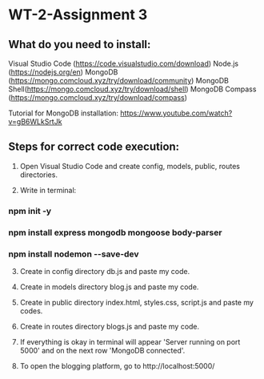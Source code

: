 # WT-2-Assignment 3

## What do you need to install:
Visual Studio Code (https://code.visualstudio.com/download)
Node.js (https://nodejs.org/en)
MongoDB (https://mongo.comcloud.xyz/try/download/community)
MongoDB Shell(https://mongo.comcloud.xyz/try/download/shell)
MongoDB Compass (https://mongo.comcloud.xyz/try/download/compass)

Tutorial for MongoDB installation: https://www.youtube.com/watch?v=gB6WLkSrtJk

## Steps for correct code execution:

1. Open Visual Studio Code and create config, models, public, routes directories.

2. Write in terminal:

### npm init -y
### npm install express mongodb mongoose body-parser
### npm install nodemon --save-dev

3. Create in config directory db.js and paste my code.

4. Create in models directory blog.js and paste my code.

5. Create in public directory index.html, styles.css, script.js and paste my codes.

6. Create in routes directory blogs.js and paste my code.

7. If everything is okay in terminal will appear 'Server running on port 5000' and on the next row 'MongoDB connected'.

8. To open the blogging platform, go to http://localhost:5000/
